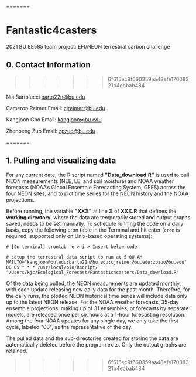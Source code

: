 
=======
# Fantastic4casters 

2021 BU EE585 team project: EFI/NEON terrestrial carbon challenge 

## 0. Contact Information
>>>>>>> 6f615ec9f660359aa48efe17008321b4ebbab484

Nia Bartolucci
barto22n@bu.edu

Cameron Reimer
Email: cjreimer@bu.edu 

Kangjoon Cho
Email: kangjoon@bu.edu

Zhenpeng Zuo
Email: zpzuo@bu.edu



=======
## 1. Pulling and visualizing data

For any current date, the R script named **"Data_download.R"** is used to pull NEON measurements (NEE, LE, and soil moisture) and NOAA weather forecasts (NOAA’s Global Ensemble Forecasting System, GEFS) across the four NEON sites, and to plot time series for the NEON history and the NOAA projections. 

Before running, the variable **"XXX"**  at line **X** of **XXX.R** that defines the **working directory**, where the data are temporarily stored and output graphs saved, needs to be set manually. To schedule running the code on a daily basis, copy the following cron table in the Terminal and hit enter (`cron` is required, supported only on Unix-based operating systems): 

```
# [On terminal] crontab -e > i > Insert below code 

# setup the terrestral data script to run at 5:00 AM
MAILTO="kangjoon@bu.edu;barto22n@bu.edu;cjreimer@bu.edu;zpzuo@bu.edu"
00 05 * * * /usr/local/bin/Rscript/ "/Users/kjc/Ecological_Forecast/Fantastic4casters/Data_download.R"
```

Of the data being pulled, the NEON measurements are updated monthly, with each update releasing new daily data for the past month. Therefore, for the daily runs, the plotted NEON historical time series will include data only up to the latest NEON release. For the NOAA weather forecasts, 35-day ensemble projections, making up of 31 ensembles, or forecasts by separate models, are released once per six hours at a 1-hour forecasting resolution. Among the four NOAA updates for any single day, we only take the first cycle, labeled "00", as the representative of the day. 

The pulled data and the sub-directories created for storing the data are automatically deleted before the program exits. Only the output graphs are retained. 
>>>>>>> 6f615ec9f660359aa48efe17008321b4ebbab484


